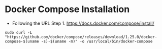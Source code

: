 

# Docker Compose Installation

- Following the URL
Step 1. https://docs.docker.com/compose/install/

```shell
sudo curl -L "https://github.com/docker/compose/releases/download/1.25.0/docker-compose-$(uname -s)-$(uname -m)" -o /usr/local/bin/docker-compose
```



